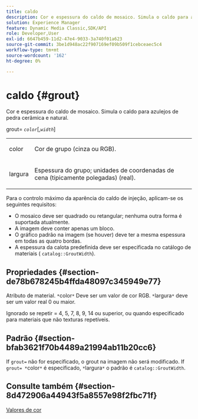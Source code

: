 ```yaml
---
title: caldo
description: Cor e espessura do caldo de mosaico. Simula o caldo para azulejos de pedra cerâmica e natural.
solution: Experience Manager
feature: Dynamic Media Classic,SDK/API
role: Developer,User
exl-id: 6647b459-11d2-47e4-9033-3a740f01a623
source-git-commit: 3be1d948ac22f907169ef09b509f1cebceaec5c4
workflow-type: tm+mt
source-wordcount: '162'
ht-degree: 0%

---
```


# caldo {#grout}

Cor e espessura do caldo de mosaico. Simula o caldo para azulejos de pedra cerâmica e natural.

grout= *`color`*[,*`width`*]

<table id="simpletable_302B78CFC8F14E0F962D1D2064AD1371"> 
 <tr class="strow"> 
  <td class="stentry"> <p> <span class="codeph"> <span class="varname"> color </span> </span> </p> </td>
  <td class="stentry"> <p>Cor de grupo (cinza ou RGB). </p> </td> 
 </tr> 
 <tr class="strow"> 
  <td class="stentry"> <p> <span class="codeph"> <span class="varname"> largura </span> </span> </p> </td>
  <td class="stentry"> <p>Espessura do grupo; unidades de coordenadas de cena (tipicamente polegadas) (real). </p> </td>
 </tr> 
</table>

Para o controlo máximo da aparência do caldo de injeção, aplicam-se os seguintes requisitos:

* O mosaico deve ser quadrado ou retangular; nenhuma outra forma é suportada atualmente.
* A imagem deve conter apenas um bloco.
* O gráfico padrão na imagem (se houver) deve ter a mesma espessura em todas as quatro bordas.
* A espessura da calota predefinida deve ser especificada no catálogo de materiais ( `catalog::GroutWidth`).

## Propriedades {#section-de78b678245b4ffda48097c345949e77}

Atributo de material. `*`color`*` Deve ser um valor de cor RGB. `*`largura`*` deve ser um valor real 0 ou maior.

Ignorado se repetir = 4, 5, 7, 8, 9, 14 ou superior, ou quando especificado para materiais que não texturas repetíveis.

## Padrão {#section-bfab3621f70b4489a21994ab11b20cc6}

If `grout=` não for especificado, o grout na imagem não será modificado. If `grout= *`color`*` é especificado, `*`largura`*` o padrão é `catalog::GroutWidth`.

## Consulte também {#section-8d472906a44943f5a8557e98f2fbc71f}

[Valores de cor](../../../../../ir-api/http-protocol/image-rendering-api-ref/c-ir-http-protocol-ref/c-ir-http-protocol-syntax-and-features/r-ir-color-values.md#reference-657f95c0841742d2a55a48bc938303f6)
